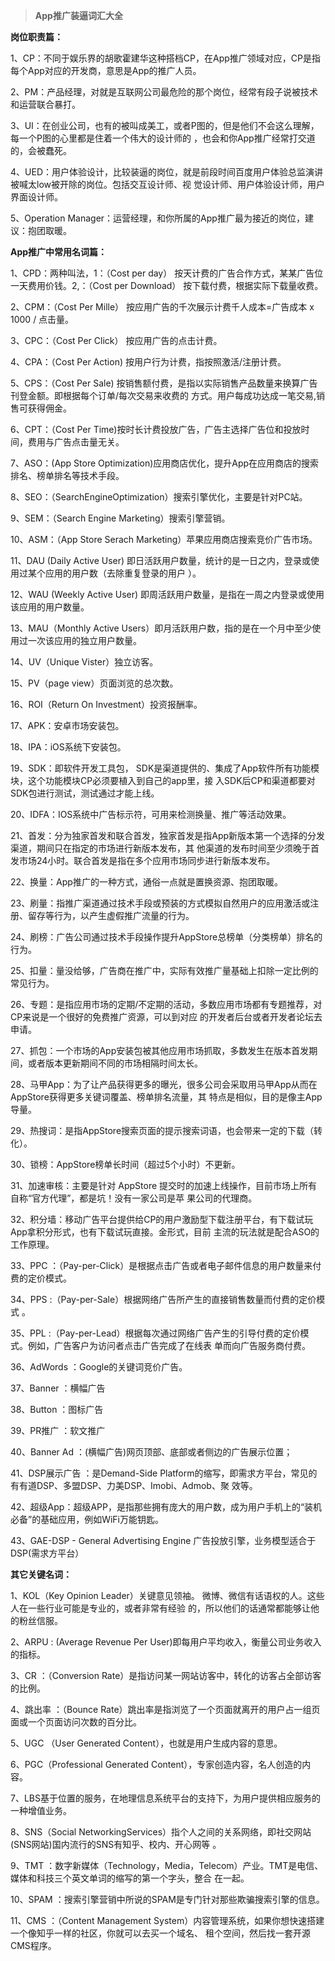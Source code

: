> **App推广装逼词汇大全**



**岗位职责篇：**



1、CP：不同于娱乐界的胡歌霍建华这种搭档CP，在App推广领域对应，CP是指每个App对应的开发商，意思是App的推广人员。

2、PM：产品经理，对就是互联网公司最危险的那个岗位，经常有段子说被技术和运营联合暴打。

3、UI：在创业公司，也有的被叫成美工，或者P图的，但是他们不会这么理解，每一个P图的心里都是住着一个伟大的设计师的 ，也会和你App推广经常打交道的，会被蠢死。

4、UED：用户体验设计，比较装逼的岗位，就是前段时间百度用户体验总监演讲被喊太low被开除的岗位。包括交互设计师、视 觉设计师、用户体验设计师，用户界面设计师。

5、Operation Manager：运营经理，和你所属的App推广最为接近的岗位，建议：抱团取暖。



**App推广中常用名词篇：**



1、CPD：两种叫法，1：（Cost per day） 按天计费的广告合作方式，某某广告位一天费用价钱。2,：（Cost per Download） 按下载付费，根据实际下载量收费。

2、CPM：（Cost Per Mille） 按应用广告的千次展示计费千人成本=广告成本 x 1000 / 点击量。

3、CPC：（Cost Per Click） 按应用广告的点击计费。

4、CPA：（Cost Per Action) 按用户行为计费，指按照激活/注册计费。

5、CPS：（Cost Per Sale) 按销售额付费，是指以实际销售产品数量来换算广告刊登金额。即根据每个订单/每次交易来收费的 方式。用户每成功达成一笔交易,销售可获得佣金。

6、CPT：（Cost Per Time)按时长计费投放广告，广告主选择广告位和投放时间，费用与广告点击量无关。

7、ASO：(App Store Optimization)应用商店优化，提升App在应用商店的搜索排名、榜单排名等技术手段。

8、SEO：（SearchEngineOptimization）搜索引擎优化，主要是针对PC站。

9、SEM：（Search Engine Marketing）搜索引擎营销。

10、ASM：（App Store Serach Marketing）苹果应用商店搜索竞价广告市场。

11、DAU (Daily Active User) 即日活跃用户数量，统计的是一日之内，登录或使用过某个应用的用户数（去除重复登录的用户 ）。

12、WAU (Weekly Active User) 即周活跃用户数量，是指在一周之内登录或使用该应用的用户数量。

13、MAU（Monthly Active Users）即月活跃用户数，指的是在一个月中至少使用过一次该应用的独立用户数量。

14、UV（Unique Vister）独立访客。

15、PV（page view）页面浏览的总次数。

16、ROI（Return On Investment）投资报酬率。

17、APK：安卓市场安装包。

18、IPA：iOS系统下安装包。

19、SDK：即软件开发工具包， SDK是渠道提供的、集成了App软件所有功能模块，这个功能模块CP必须要植入到自己的app里，接 入SDK后CP和渠道都要对SDK包进行测试，测试通过才能上线。

20、IDFA：IOS系统中广告标示符，可用来检测换量、推广等活动效果。

21、首发：分为独家首发和联合首发，独家首发是指App新版本第一个选择的分发渠道，期间只在指定的市场进行新版本发布，其 他渠道的发布时间至少须晚于首发市场24小时。联合首发是指在多个应用市场同步进行新版本发布。

22、换量：App推广的一种方式，通俗一点就是置换资源、抱团取暖。

23、刷量：指推广渠道通过技术手段或预装的方式模拟自然用户的应用激活或注册、留存等行为，以产生虚假推广流量的行为。

24、刷榜：广告公司通过技术手段操作提升AppStore总榜单（分类榜单）排名的行为。

25、扣量：量没给够，广告商在推广中，实际有效推广量基础上扣除一定比例的常见行为。

26、专题：是指应用市场的定期/不定期的活动，多数应用市场都有专题推荐，对CP来说是一个很好的免费推广资源，可以到对应 的开发者后台或者开发者论坛去申请。

27、抓包：一个市场的App安装包被其他应用市场抓取，多数发生在版本首发期间，或者版本更新期间不同的市场相隔时间太长。

28、马甲App：为了让产品获得更多的曝光，很多公司会采取用马甲App从而在AppStore获得更多关键词覆盖、榜单排名流量，其 特点是相似，目的是像主App导量。

29、热搜词：是指AppStore搜索页面的提示搜索词语，也会带来一定的下载（转化）。

30、锁榜：AppStore榜单长时间（超过5个小时）不更新。

31、加速审核：主要是针对 AppStore 提交时的加速上线操作，目前市场上所有自称“官方代理”，都是坑！没有一家公司是苹 果公司的代理商。

32、积分墙：移动广告平台提供给CP的用户激励型下载注册平台，有下载试玩App拿积分形式，也有下载试玩直接。金形式，目前 主流的玩法就是配合ASO的工作原理。

33、PPC ：（Pay-per-Click）是根据点击广告或者电子邮件信息的用户数量来付费的定价模式。

34、PPS :（Pay-per-Sale）根据网络广告所产生的直接销售数量而付费的定价模式 。

35、PPL :（Pay-per-Lead）根据每次通过网络广告产生的引导付费的定价模式。例如，广告客户为访问者点击广告完成了在线表 单而向广告服务商付费。

36、AdWords ：Google的关键词竞价广告。

37、Banner ：横幅广告

38、Button ：图标广告

39、PR推广 ：软文推广

40、Banner Ad ：(横幅广告)网页顶部、底部或者侧边的广告展示位置；

41、DSP展示广告 ：是Demand-Side Platform的缩写，即需求方平台，常见的有有道DSP、多盟DSP、力美DSP、Imobi、Admob、聚 效等。

42、超级App：超级APP，是指那些拥有庞大的用户数，成为用户手机上的“装机必备”的基础应用，例如WiFi万能钥匙。

43、GAE-DSP - General Advertising Engine 广告投放引擎，业务模型适合于DSP(需求方平台）



**其它关键名词：**



1、KOL（Key Opinion Leader）关键意见领袖。 微博、微信有话语权的人。这些人在一些行业可能是专业的，或者非常有经验 的，所以他们的话通常都能够让他的粉丝信服。

2、ARPU : (Average Revenue Per User)即每用户平均收入，衡量公司业务收入的指标。

3、CR ：（Conversion Rate）是指访问某一网站访客中，转化的访客占全部访客的比例。

4、跳出率 ：（Bounce Rate）跳出率是指浏览了一个页面就离开的用户占一组页面或一个页面访问次数的百分比。

5、UGC （User Generated Content），也就是用户生成内容的意思。

6、PGC（Professional Generated Content），专家创造内容，名人创造的内容。

7、LBS基于位置的服务，在地理信息系统平台的支持下，为用户提供相应服务的一种增值业务。

8、SNS（Social NetworkingServices）指个人之间的关系网络，即社交网站(SNS网站)国内流行的SNS有知乎、校内、开心网等 。

9、TMT ：数字新媒体（Technology，Media，Telecom）产业。TMT是电信、媒体和科技三个英文单词的缩写的第一个字头，整合 在一起。

10、SPAM ：搜索引擎营销中所说的SPAM是专门针对那些欺骗搜索引擎的信息。

11、CMS ：（Content Management System）内容管理系统，如果你想快速搭建一个像知乎一样的社区，你就可以去买一个域名、 租个空间，然后找一套开源CMS程序。